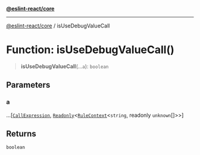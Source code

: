 [**@eslint-react/core**](../README.md)

***

[@eslint-react/core](../README.md) / isUseDebugValueCall

# Function: isUseDebugValueCall()

> **isUseDebugValueCall**(...`a`): `boolean`

## Parameters

### a

...\[[`CallExpression`](../-internal-/interfaces/CallExpression.md), [`Readonly`](../-internal-/type-aliases/Readonly.md)\<[`RuleContext`](../-internal-/interfaces/RuleContext.md)\<`string`, readonly `unknown`[]\>\>\]

## Returns

`boolean`
